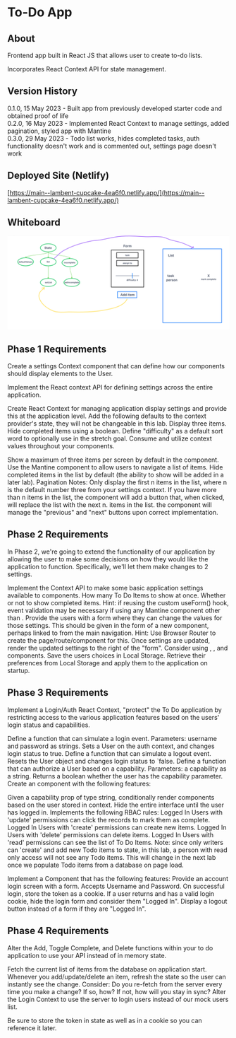 # To-Do App

## About

Frontend app built in React JS that allows user to create to-do lists.

Incorporates React Context API for state management.

## Version History

0.1.0, 15 May 2023 - Built app from previously developed starter code and obtained proof of life  
0.2.0, 16 May 2023 - Implemented React Context to manage settings, added pagination, styled app with Mantine  
0.3.0, 29 May 2023 - Todo list works, hides completed tasks, auth functionality doesn't work and is commented out, settings page doesn't work  

## Deployed Site (Netlify)

[https://main--lambent-cupcake-4ea6f0.netlify.app/](https://main--lambent-cupcake-4ea6f0.netlify.app/)

## Whiteboard

![Lab 31 Whiteboard](./lab31-whiteboard.png)

## Phase 1 Requirements

Create a settings Context component that can define how our components should display elements to the User.

Implement the React context API for defining settings across the entire application.

Create React Context for managing application display settings and provide this at the application level.
Add the following defaults to the context provider's state, they will not be changeable in this lab.
Display three items.
Hide completed items using a boolean.
Define "difficulty" as a default sort word to optionally use in the stretch goal.
Consume and utilize context values throughout your components.

Show a maximum of three items per screen by default in the <List /> component.
Use the Mantine <Pagination /> component to allow users to navigate a list of items.
Hide completed items in the list by default (the ability to show will be added in a later lab).
Pagination Notes:
Only display the first n items in the list, where n is the default number three from your settings context.
If you have more than n items in the list, the <Pagination /> component will add a button that, when clicked, will replace the list with the next n. items in the list.
the <Pagination /> component will manage the "previous" and "next" buttons upon correct implementation.


## Phase 2 Requirements

In Phase 2, we're going to extend the functionality of our application by allowing the user to make some decisions on how they would like the application to function. Specifically, we'll let them make changes to 2 settings.

Implement the Context API to make some basic application settings available to components.
How many To Do Items to show at once.
Whether or not to show completed items.
Hint: if reusing the custom useForm() hook, event validation may be necessary if using any Mantine component other than <TextInput />.
Provide the users with a form where they can change the values for those settings.
This should be given in the form of a new component, perhaps linked to from the main navigation.
Hint: Use Browser Router to create the page/route/component for this.
Once settings are updated, render the updated settings to the right of the "form". Consider using <Grid />, <Card />, and <When /> components.
Save the users choices in Local Storage.
Retrieve their preferences from Local Storage and apply them to the application on startup.

## Phase 3 Requirements

Implement a Login/Auth React Context, "protect" the To Do application by restricting access to the various application features based on the users' login status and capabilities.

Define a function that can simulate a login event.
Parameters: username and password as strings.
Sets a User on the auth context, and changes login status to true.
Define a function that can simulate a logout event.
Resets the User object and changes login status to `false.
Define a function that can authorize a User based on a capability.
Parameters: a capability as a string.
Returns a boolean whether the user has the capability parameter.
Create an <Auth /> component with the following features:

Given a capability prop of type string, conditionally render components based on the user stored in context.
Hide the entire interface until the user has logged in.
Implements the following RBAC rules:
Logged In Users with 'update' permissions can click the records to mark them as complete.
Logged In Users with 'create' permissions can create new items.
Logged In Users with 'delete' permissions can delete items.
Logged In Users with 'read' permissions can see the list of To Do Items.
Note: since only writers can 'create' and add new Todo items to state, in this lab, a person with read only access will not see any Todo items. This will change in the next lab once we populate Todo items from a database on page load.

Implement a <Login /> Component that has the following features:
Provide an account login screen with a form.
Accepts Username and Password.
On successful login, store the token as a cookie.
If a user returns and has a valid login cookie, hide the login form and consider them "Logged In".
Display a logout button instead of a form if they are "Logged In".

## Phase 4 Requirements

Alter the Add, Toggle Complete, and Delete functions within your to do application to use your API instead of in memory state.

Fetch the current list of items from the database on application start.
Whenever you add/update/delete an item, refresh the state so the user can instantly see the change.
Consider: Do you re-fetch from the server every time you make a change?
If so, how?
If not, how will you stay in sync?
Alter the Login Context to use the server to login users instead of our mock users list.

Be sure to store the token in state as well as in a cookie so you can reference it later.
